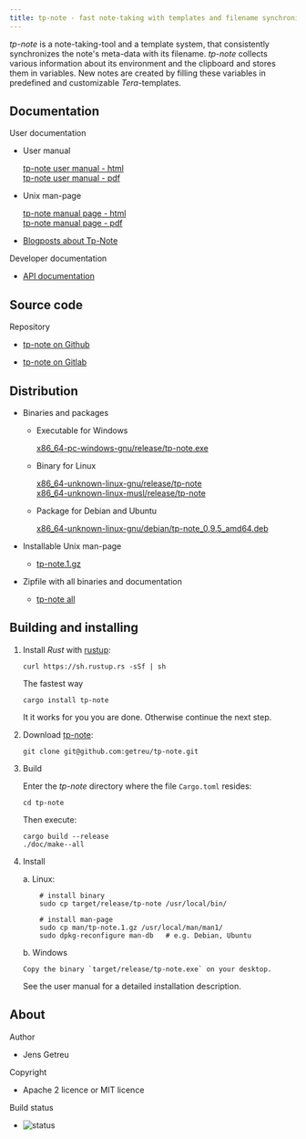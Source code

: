 ```yaml
---
title: tp-note - fast note-taking with templates and filename synchronization
---
```


_tp-note_ is a note-taking-tool and a template system, that consistently
synchronizes the note's meta-data with its filename. _tp-note_ collects
various information about its environment and the clipboard and stores them
in variables. New notes are created by filling these variables in predefined
and customizable _Tera_-templates.


## Documentation

User documentation

* User manual

  [tp-note user manual - html](https://blog.getreu.net/projects/tp-note/tp-note--manual.html)\
  [tp-note user manual - pdf](https://blog.getreu.net/_downloads/tp-note--manual.pdf)

* Unix man-page

  [tp-note manual page - html](https://blog.getreu.net/projects/tp-note/tp-note--manpage.html)\
  [tp-note manual page - pdf](https://blog.getreu.net/_downloads/tp-note--manpage.pdf)

* [Blogposts about Tp-Note](https://blog.getreu.net/tags/tp-note/)

Developer documentation

* [API documentation](https://blog.getreu.net/projects/tp-note/_downloads/doc/tp_note/)


## Source code

Repository

* [tp-note on Github](https://github.com/getreu/tp-note)

* [tp-note on Gitlab](https://gitlab.com/getreu/tp-note)


## Distribution

* Binaries and packages

  - Executable for Windows

    [x86_64-pc-windows-gnu/release/tp-note.exe](https://blog.getreu.net/projects/tp-note/_downloads/x86_64-pc-windows-gnu/release/tp-note.exe)

  - Binary for Linux

    [x86_64-unknown-linux-gnu/release/tp-note](https://blog.getreu.net/projects/tp-note/_downloads/x86_64-unknown-linux-gnu/release/tp-note) \
    [x86_64-unknown-linux-musl/release/tp-note](https://blog.getreu.net/projects/tp-note/_downloads/x86_64-unknown-linux-musl/release/tp-note)

  - Package for Debian and Ubuntu

    [x86_64-unknown-linux-gnu/debian/tp-note_0.9.5_amd64.deb](https://blog.getreu.net/projects/tp-note/_downloads/x86_64-unknown-linux-gnu/debian/tp-note_0.9.5_amd64.deb)

* Installable Unix man-page

  - [tp-note.1.gz](https://blog.getreu.net/projects/tp-note/_downloads/tp-note.1.gz)

* Zipfile with all binaries and documentation

  - [tp-note all](https://blog.getreu.net/_downloads/tp-note.zip)


## Building and installing

1. Install *Rust* with [rustup](https://www.rustup.rs/):

       curl https://sh.rustup.rs -sSf | sh

   The fastest way

       cargo install tp-note

   It it works for you you are done. Otherwise continue the next step.

2. Download [tp-note](#tp-note):

       git clone git@github.com:getreu/tp-note.git

3. Build

   Enter the *tp-note* directory where the file `Cargo.toml`
   resides:

       cd tp-note


   Then execute:

       cargo build --release
       ./doc/make--all

4. Install

   a.  Linux:

           # install binary
           sudo cp target/release/tp-note /usr/local/bin/

           # install man-page
           sudo cp man/tp-note.1.gz /usr/local/man/man1/
           sudo dpkg-reconfigure man-db   # e.g. Debian, Ubuntu

   b.  Windows

       Copy the binary `target/release/tp-note.exe` on your desktop.

   See the user manual for a detailed installation description.






## About

Author

* Jens Getreu

Copyright

* Apache 2 licence or MIT licence

Build status

* ![status](https://travis-ci.org/getreu/tp-note.svg?branch=master)  
